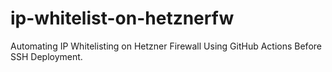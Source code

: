 # ip-whitelist-on-hetznerfw
Automating IP Whitelisting on Hetzner Firewall Using GitHub Actions Before SSH Deployment.
